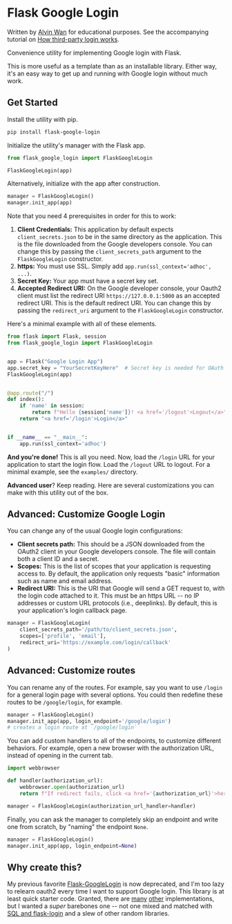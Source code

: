 # Flask Google Login

Written by [Alvin Wan](https://alvinwan.com) for educational purposes. See the
accompanying tutorial on
[How third-party login works](http://alvinwan.com/how-thirdparty-login-works/).

Convenience utility for implementing Google login with Flask.

This is more useful as a template than as an installable library. Either way,
it's an easy way to get up and running with Google login without much work.

## Get Started

Install the utility with pip.

```bash
pip install flask-google-login
```

Initialize the utility's manager with the Flask app.

```python
from flask_google_login import FlaskGoogleLogin

FlaskGoogleLogin(app)
```

Alternatively, initialize with the app after construction.

```python
manager = FlaskGoogleLogin()
manager.init_app(app)
```

Note that you need 4 prerequisites in order for this to work:

1. **Client Credentials:** This application by default expects
`client_secrets.json` to be in the same directory as the application. This is
the file downloaded from the Google developers console. You can change this by
passing the `client_secrets_path` argument to the `FlaskGoogleLogin`
constructor.
2. **https:** You must use SSL. Simply add `app.run(ssl_context='adhoc', ...)`.
3. **Secret Key:** Your app must have a secret key set.
4. **Accepted Redirect URI:** On the Google developer console, your Oauth2
client must list the redirect URI `https://127.0.0.1:5000` as an accepted
redirect URI. This is the default redirect URI. You can change this by passing
the `redirect_uri` argument to the `FlaskGoogleLogin` constructor.

Here's a minimal example with all of these elements.

```python
from flask import Flask, session
from flask_google_login import FlaskGoogleLogin


app = Flask("Google Login App")
app.secret_key = "YourSecretKeyHere"  # Secret key is needed for OAuth 2.0
FlaskGoogleLogin(app)


@app.route("/")
def index():
    if 'name' in session:
        return f"Hello {session['name']}! <a href='/logout'>Logout</a>"
    return "<a href='/login'>Login</a>"


if __name__ == "__main__":
    app.run(ssl_context='adhoc')
```

**And you're done!** This is all you need. Now, load the `/login` URL for your
application to start the login flow. Load the `/logout` URL to logout. For a
minimal example, see the `examples/` directory.

**Advanced user**? Keep reading. Here are several customizations you can make
with this utility out of the box.

## Advanced: Customize Google Login

You can change any of the usual Google login configurations:

- **Client secrets path:** This should be a JSON downloaded from the OAuth2
  client in your Google developers console. The file will contain both a client
  ID and a secret.
- **Scopes:** This is the list of scopes that your application is requesting
  access to. By default, the application only requests "basic" information such
  as name and email address.
- **Redirect URI:** This is the URI that Google will send a GET request to, with
  the login code attached to it. This must be an https URL -- no IP addresses or
  custom URL protocols (i.e., deeplinks). By default, this is your application's
  login callback page.

```python
manager = FlaskGoogleLogin(
    client_secrets_path='/path/to/client_secrets.json',
    scopes=['profile', 'email'],
    redirect_uri='https://example.com/login/callback'
)
```

## Advanced: Customize routes

You can rename any of the routes. For example, say you want to use `/login` for
a general login page with several options. You could then redefine these
routes to be `/google/login`, for example.

```python
manager = FlaskGoogleLogin()
manager.init_app(app, login_endpoint='/google/login')
# creates a login route at `/google/login`
```

You can add custom handlers to all of the endpoints, to customize different
behaviors. For example, open a new browser with the authorization URL, instead
of opening in the current tab.

```python
import webbrowser

def handler(authorization_url):
    webbrowser.open(authorization_url)
    return f"If redirect fails, click <a href='{authorization_url}'>here</a>."

manager = FlaskGoogleLogin(authorization_url_handler=handler)
```

Finally, you can ask the manager to completely skip an endpoint and write one
from scratch, by "naming" the endpoint `None`.

```python
manager = FlaskGoogleLogin()
manager.init_app(app, login_endpoint=None)
```

## Why create this?

My previous favorite [Flask-GoogleLogin](https://pypi.org/project/Flask-GoogleLogin/)
is now deprecated, and I'm too lazy to relearn oauth2 every time I want to
support Google login. This library is at least quick starter code. Granted,
there are [many](https://github.com/andygarcia86/python-flask-google-oauth-login) 
[other](https://github.com/seunkoko/Python-Flask-Google-Auth) 
implementations, but I wanted a *super* barebones one -- not one mixed and
matched with 
[SQL and flask-login](https://github.com/realpython/materials/blob/master/flask-google-login/app.py)
 and a slew of other random libraries.
